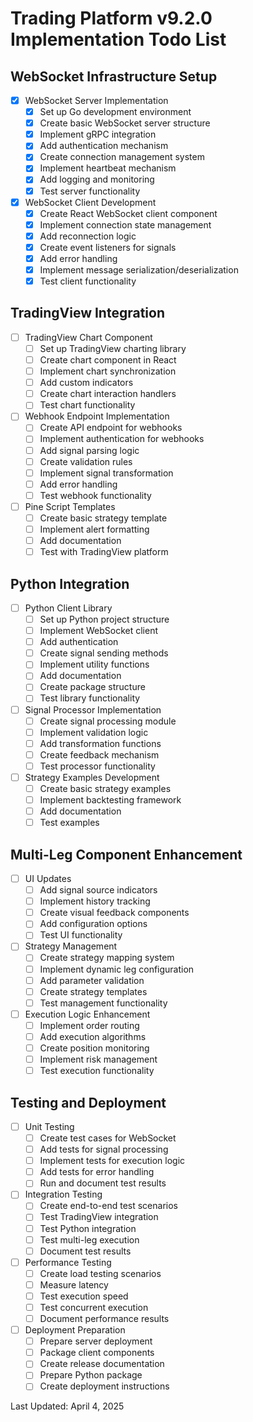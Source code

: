 # Trading Platform v9.2.0 Implementation Todo List

## WebSocket Infrastructure Setup
- [x] WebSocket Server Implementation
  - [x] Set up Go development environment
  - [x] Create basic WebSocket server structure
  - [x] Implement gRPC integration
  - [x] Add authentication mechanism
  - [x] Create connection management system
  - [x] Implement heartbeat mechanism
  - [x] Add logging and monitoring
  - [x] Test server functionality

- [x] WebSocket Client Development
  - [x] Create React WebSocket client component
  - [x] Implement connection state management
  - [x] Add reconnection logic
  - [x] Create event listeners for signals
  - [x] Add error handling
  - [x] Implement message serialization/deserialization
  - [x] Test client functionality

## TradingView Integration
- [ ] TradingView Chart Component
  - [ ] Set up TradingView charting library
  - [ ] Create chart component in React
  - [ ] Implement chart synchronization
  - [ ] Add custom indicators
  - [ ] Create chart interaction handlers
  - [ ] Test chart functionality

- [ ] Webhook Endpoint Implementation
  - [ ] Create API endpoint for webhooks
  - [ ] Implement authentication for webhooks
  - [ ] Add signal parsing logic
  - [ ] Create validation rules
  - [ ] Implement signal transformation
  - [ ] Add error handling
  - [ ] Test webhook functionality

- [ ] Pine Script Templates
  - [ ] Create basic strategy template
  - [ ] Implement alert formatting
  - [ ] Add documentation
  - [ ] Test with TradingView platform

## Python Integration
- [ ] Python Client Library
  - [ ] Set up Python project structure
  - [ ] Implement WebSocket client
  - [ ] Add authentication
  - [ ] Create signal sending methods
  - [ ] Implement utility functions
  - [ ] Add documentation
  - [ ] Create package structure
  - [ ] Test library functionality

- [ ] Signal Processor Implementation
  - [ ] Create signal processing module
  - [ ] Implement validation logic
  - [ ] Add transformation functions
  - [ ] Create feedback mechanism
  - [ ] Test processor functionality

- [ ] Strategy Examples Development
  - [ ] Create basic strategy examples
  - [ ] Implement backtesting framework
  - [ ] Add documentation
  - [ ] Test examples

## Multi-Leg Component Enhancement
- [ ] UI Updates
  - [ ] Add signal source indicators
  - [ ] Implement history tracking
  - [ ] Create visual feedback components
  - [ ] Add configuration options
  - [ ] Test UI functionality

- [ ] Strategy Management
  - [ ] Create strategy mapping system
  - [ ] Implement dynamic leg configuration
  - [ ] Add parameter validation
  - [ ] Create strategy templates
  - [ ] Test management functionality

- [ ] Execution Logic Enhancement
  - [ ] Implement order routing
  - [ ] Add execution algorithms
  - [ ] Create position monitoring
  - [ ] Implement risk management
  - [ ] Test execution functionality

## Testing and Deployment
- [ ] Unit Testing
  - [ ] Create test cases for WebSocket
  - [ ] Add tests for signal processing
  - [ ] Implement tests for execution logic
  - [ ] Add tests for error handling
  - [ ] Run and document test results

- [ ] Integration Testing
  - [ ] Create end-to-end test scenarios
  - [ ] Test TradingView integration
  - [ ] Test Python integration
  - [ ] Test multi-leg execution
  - [ ] Document test results

- [ ] Performance Testing
  - [ ] Create load testing scenarios
  - [ ] Measure latency
  - [ ] Test execution speed
  - [ ] Test concurrent execution
  - [ ] Document performance results

- [ ] Deployment Preparation
  - [ ] Prepare server deployment
  - [ ] Package client components
  - [ ] Create release documentation
  - [ ] Prepare Python package
  - [ ] Create deployment instructions

Last Updated: April 4, 2025
